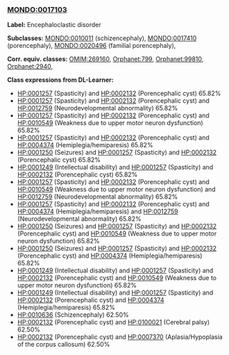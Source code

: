 
### [MONDO:0017103](http://purl.obolibrary.org/obo/MONDO_0017103)
**Label:** Encephaloclastic disorder

**Subclasses:** [MONDO:0010011](http://purl.obolibrary.org/obo/MONDO_0010011) (schizencephaly), [MONDO:0017410](http://purl.obolibrary.org/obo/MONDO_0017410) (porencephaly), [MONDO:0020496](http://purl.obolibrary.org/obo/MONDO_0020496) (familial porencephaly), 

**Corr. equiv. classes:** [OMIM:269160](http://purl.obolibrary.org/obo/OMIM_269160), [Orphanet:799](http://www.orpha.net/ORDO/Orphanet_799), [Orphanet:99810](http://www.orpha.net/ORDO/Orphanet_99810), [Orphanet:2940](http://www.orpha.net/ORDO/Orphanet_2940), 

**Class expressions from DL-Learner:**

- [HP:0001257](http://purl.obolibrary.org/obo/HP_0001257) (Spasticity) and [HP:0002132](http://purl.obolibrary.org/obo/HP_0002132) (Porencephalic cyst) 65.82%
- [HP:0001257](http://purl.obolibrary.org/obo/HP_0001257) (Spasticity) and [HP:0002132](http://purl.obolibrary.org/obo/HP_0002132) (Porencephalic cyst) and [HP:0012759](http://purl.obolibrary.org/obo/HP_0012759) (Neurodevelopmental abnormality) 65.82%
- [HP:0001257](http://purl.obolibrary.org/obo/HP_0001257) (Spasticity) and [HP:0002132](http://purl.obolibrary.org/obo/HP_0002132) (Porencephalic cyst) and [HP:0010549](http://purl.obolibrary.org/obo/HP_0010549) (Weakness due to upper motor neuron dysfunction) 65.82%
- [HP:0001257](http://purl.obolibrary.org/obo/HP_0001257) (Spasticity) and [HP:0002132](http://purl.obolibrary.org/obo/HP_0002132) (Porencephalic cyst) and [HP:0004374](http://purl.obolibrary.org/obo/HP_0004374) (Hemiplegia/hemiparesis) 65.82%
- [HP:0001250](http://purl.obolibrary.org/obo/HP_0001250) (Seizures) and [HP:0001257](http://purl.obolibrary.org/obo/HP_0001257) (Spasticity) and [HP:0002132](http://purl.obolibrary.org/obo/HP_0002132) (Porencephalic cyst) 65.82%
- [HP:0001249](http://purl.obolibrary.org/obo/HP_0001249) (Intellectual disability) and [HP:0001257](http://purl.obolibrary.org/obo/HP_0001257) (Spasticity) and [HP:0002132](http://purl.obolibrary.org/obo/HP_0002132) (Porencephalic cyst) 65.82%
- [HP:0001257](http://purl.obolibrary.org/obo/HP_0001257) (Spasticity) and [HP:0002132](http://purl.obolibrary.org/obo/HP_0002132) (Porencephalic cyst) and [HP:0010549](http://purl.obolibrary.org/obo/HP_0010549) (Weakness due to upper motor neuron dysfunction) and [HP:0012759](http://purl.obolibrary.org/obo/HP_0012759) (Neurodevelopmental abnormality) 65.82%
- [HP:0001257](http://purl.obolibrary.org/obo/HP_0001257) (Spasticity) and [HP:0002132](http://purl.obolibrary.org/obo/HP_0002132) (Porencephalic cyst) and [HP:0004374](http://purl.obolibrary.org/obo/HP_0004374) (Hemiplegia/hemiparesis) and [HP:0012759](http://purl.obolibrary.org/obo/HP_0012759) (Neurodevelopmental abnormality) 65.82%
- [HP:0001250](http://purl.obolibrary.org/obo/HP_0001250) (Seizures) and [HP:0001257](http://purl.obolibrary.org/obo/HP_0001257) (Spasticity) and [HP:0002132](http://purl.obolibrary.org/obo/HP_0002132) (Porencephalic cyst) and [HP:0010549](http://purl.obolibrary.org/obo/HP_0010549) (Weakness due to upper motor neuron dysfunction) 65.82%
- [HP:0001250](http://purl.obolibrary.org/obo/HP_0001250) (Seizures) and [HP:0001257](http://purl.obolibrary.org/obo/HP_0001257) (Spasticity) and [HP:0002132](http://purl.obolibrary.org/obo/HP_0002132) (Porencephalic cyst) and [HP:0004374](http://purl.obolibrary.org/obo/HP_0004374) (Hemiplegia/hemiparesis) 65.82%
- [HP:0001249](http://purl.obolibrary.org/obo/HP_0001249) (Intellectual disability) and [HP:0001257](http://purl.obolibrary.org/obo/HP_0001257) (Spasticity) and [HP:0002132](http://purl.obolibrary.org/obo/HP_0002132) (Porencephalic cyst) and [HP:0010549](http://purl.obolibrary.org/obo/HP_0010549) (Weakness due to upper motor neuron dysfunction) 65.82%
- [HP:0001249](http://purl.obolibrary.org/obo/HP_0001249) (Intellectual disability) and [HP:0001257](http://purl.obolibrary.org/obo/HP_0001257) (Spasticity) and [HP:0002132](http://purl.obolibrary.org/obo/HP_0002132) (Porencephalic cyst) and [HP:0004374](http://purl.obolibrary.org/obo/HP_0004374) (Hemiplegia/hemiparesis) 65.82%
- [HP:0010636](http://purl.obolibrary.org/obo/HP_0010636) (Schizencephaly) 62.50%
- [HP:0002132](http://purl.obolibrary.org/obo/HP_0002132) (Porencephalic cyst) and [HP:0100021](http://purl.obolibrary.org/obo/HP_0100021) (Cerebral palsy) 62.50%
- [HP:0002132](http://purl.obolibrary.org/obo/HP_0002132) (Porencephalic cyst) and [HP:0007370](http://purl.obolibrary.org/obo/HP_0007370) (Aplasia/Hypoplasia of the corpus callosum) 62.50%


